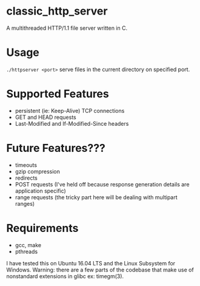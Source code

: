 # classic_http_server
A multithreaded HTTP/1.1 file server written in C.

# Usage
`./httpserver <port>`
serve files in the current directory on specified port.

# Supported Features
- persistent (ie: Keep-Alive) TCP connections
- GET and HEAD requests
- Last-Modified and If-Modified-Since headers

# Future Features???
- timeouts
- gzip compression
- redirects
- POST requests (I've held off because response generation details are application specific)
- range requests (the tricky part here will be dealing with multipart ranges)

# Requirements
- gcc, make
- pthreads

I have tested this on Ubuntu 16.04 LTS and the Linux Subsystem for Windows. 
Warning: there are a few parts of the codebase that make use of nonstandard extensions in glibc ex: timegm(3).

